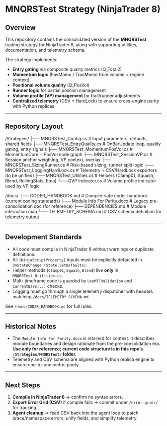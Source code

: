 # MNQRSTest Strategy (NinjaTrader 8)

## Overview
This repository contains the consolidated version of the **MNQRSTest** trading strategy for NinjaTrader 8, along with supporting utilities, documentation, and telemetry schema.  

The strategy implements:
- **Entry gating** via composite quality metrics (Q_Total2)
- **Momentum logic** (FavMomo / TrueMomo from volume + regime context)
- **Positional volume quality** (Q_PosVol)
- **Runner logic** for partial position management
- **Volume profile (VP) management** for trail/runner adjustments
- **Centralized telemetry** (CSV + HardLock) to ensure cross-engine parity with Python replicas

---

## Repository Layout

/Strategies/
├── MNQRSTest_Config.cs # Input parameters, defaults, shared fields
├── MNQRSTest_EntryQuality.cs # OnBarUpdate loop, quality gating, entry signals
├── MNQRSTest_MomentumPosVol.cs # MomentumCore + PosVol node graph
├── MNQRSTest_SessionVP.cs # Session anchor weighting, VP context, overlay
├── MNQRSTest_SizingRunner.cs # Risk-based sizing, runner split logic
├── MNQRSTest_LoggingHardLock.cs # Telemetry + CSV/HardLock exporters (to be unified)
├── MNQRSTest_Utilities.cs # Helpers (Clamp01, Squash, Blend, RollingStats, Ema)
└── QVP Indicator.cs # Volume profile indicator used by VP logic

/docs/
├── CODER_HANDBOOK.md # Compile-safe coder handbook (current coding standards)
├── Module Info For Parity.docx # Legacy pre-consolidation doc (for reference)
├── DEPENDENCIES.md # Module interaction map
└── TELEMETRY_SCHEMA.md # CSV schema definition for telemetry output



---

## Development Standards
- All code must compile in NinjaTrader 8 without warnings or duplicate definitions.
- All `[NinjaScriptProperty]` inputs must be explicitly defaulted in `OnStateChange (State.SetDefaults)`.
- Helper methods (`Clamp01`, `Squash`, `Blend`) live **only** in `MNQRSTest_Utilities.cs`.
- Multi-timeframe code is guarded by `UseMTFValidation` and `CurrentBars[..]` checks.
- Logging must go through a single telemetry dispatcher with headers matching `/docs/TELEMETRY_SCHEMA.md`.

See `/docs/CODER_HANDBOOK.md` for full rules.

---

## Historical Notes
- The `Module Info For Parity.docx` is retained for context. It describes module boundaries and design rationale from the pre-consolidation era. **Use only for reference; current code structure is in this repo’s `/Strategies/MNQRSTest/` folder.**
- Telemetry and CSV schema are aligned with Python replica engine to ensure one-to-one metric parity.

---

## Next Steps
1. **Compile in NinjaTrader 8** → confirm no syntax errors.
2. **Export Error Grid (CSV)** if compile fails → commit under `/error-grids/` for tracking.
3. **Agent cleanup** → feed CSV back into the agent loop to patch brace/namespace errors, unify fields, and simplify telemetry.
